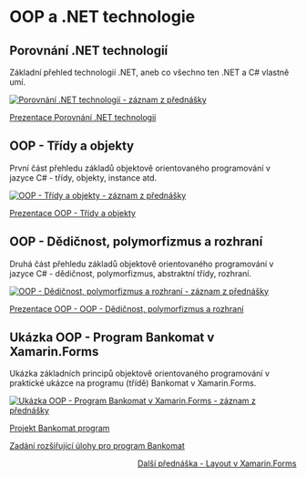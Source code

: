 # OOP a .NET technologie

## Porovnání .NET technologií

Základní přehled technologií .NET, aneb co všechno ten .NET a C# vlastně umí.

[![Porovnání .NET technologií - záznam z přednášky](https://img.youtube.com/vi/LIXC68nDkMc/0.jpg)](https://www.youtube.com/watch?v=LIXC68nDkMc)

[Prezentace Porovnání .NET technologií](https://github.com/PetrVobornik/prednasky/blob/master/Xamarin.Forms/01-OOP-a-NET/technologie-net.ppsx?raw=true)


## OOP - Třídy a objekty

První část přehledu základů objektově orientovaného programování v jazyce C# - třídy, objekty, instance atd.

[![OOP - Třídy a objekty - záznam z přednášky](https://img.youtube.com/vi/fubIDH9v4ZA/0.jpg)](https://www.youtube.com/watch?v=fubIDH9v4ZA)

[Prezentace OOP - Třídy a objekty](https://github.com/PetrVobornik/prednasky/blob/master/Xamarin.Forms/01-OOP-a-NET/OOP-1-tridy.ppsx?raw=true)


## OOP - Dědičnost, polymorfizmus a rozhraní

Druhá část přehledu základů objektově orientovaného programování v jazyce C# - dědičnost, polymorfizmus, abstraktní třídy, rozhraní.

[![OOP - Dědičnost, polymorfizmus a rozhraní - záznam z přednášky](https://img.youtube.com/vi/VEP6cZfeNqw/0.jpg)](https://www.youtube.com/watch?v=VEP6cZfeNqw)

[Prezentace OOP - OOP - Dědičnost, polymorfizmus a rozhraní](https://github.com/PetrVobornik/prednasky/blob/master/Xamarin.Forms/01-OOP-a-NET/OOP-2-dedicnost.ppsx?raw=true)


## Ukázka OOP - Program Bankomat v Xamarin.Forms

Ukázka základních principů objektově orientovaného programování v praktické ukázce na programu (třídě) Bankomat v Xamarin.Forms.

[![Ukázka OOP - Program Bankomat v Xamarin.Forms - záznam z přednášky](https://img.youtube.com/vi/FhzPbeIMusY/0.jpg)](https://www.youtube.com/watch?v=FhzPbeIMusY)

[Projekt Bankomat program](https://github.com/PetrVobornik/prednasky/tree/master/Xamarin.Forms/01-OOP-a-NET/BankomatProgram)

[Zadání rozšiřující úlohy pro program Bankomat](https://github.com/PetrVobornik/prednasky/tree/master/Xamarin.Forms/01-OOP-a-NET/uloha.md)


<div style="text-align: right;">
<a href="https://github.com/PetrVobornik/prednasky/tree/master/Xamarin.Forms/02-Layout">Další přednáška - Layout v Xamarin.Forms</a>
</div>

